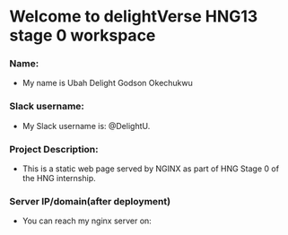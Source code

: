 # Welcome to delightVerse HNG13 stage 0 workspace

### Name:
- My name is Ubah Delight Godson Okechukwu

### Slack username:
- My Slack username is: @DelightU.

### Project Description:
- This is a static web page served by NGINX as part of HNG Stage 0 of the HNG internship.

### Server IP/domain(after deployment)
- You can reach my nginx server on: 
